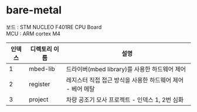 # bare-metal

보드 : STM NUCLEO F401RE CPU Board  
MCU : ARM cortex M4

|인덱스|디렉토리 이름|설명|
|------|------------|----|
|1|mbed-lib|드라이버(mbed library)를 사용한 하드웨어 제어|
|2|register|레지스터 직접 접근 방식을 사용한 하드웨어 제어 - 베어 메탈|
|3|project|차량 공조기 모사 프로젝트 - 인덱스 1, 2번 심화| 
